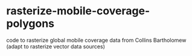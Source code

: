 # rasterize-mobile-coverage-polygons
code to rasterize global mobile coverage data from Collins Bartholomew (adapt to rasterize vector data sources)
